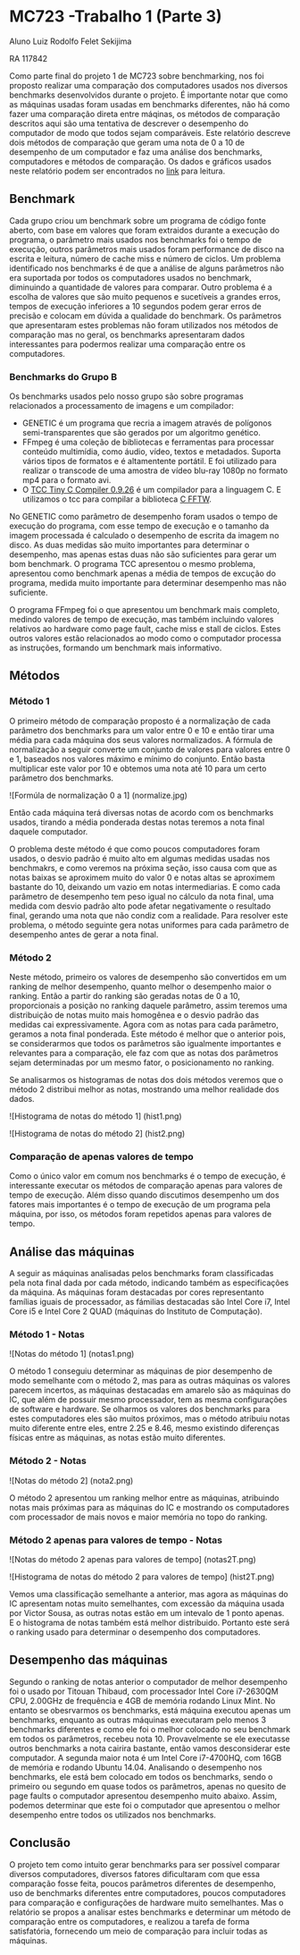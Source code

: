 

# MC723 -Trabalho 1 (Parte 3)
Aluno Luiz Rodolfo Felet Sekijima

RA 117842

Como parte final do projeto 1 de MC723 sobre benchmarking, nos foi proposto realizar uma comparação dos computadores usados nos diversos benchmarks desenvolvidos durante o projeto. É importante notar que como as máquinas usadas foram usadas em benchmarks diferentes, não há como fazer uma comparação direta entre máqinas, os métodos de comparação descritos aqui são uma tentativa de descrever o desempenho do computador de modo que todos sejam comparáveis. Este relatório descreve dois métodos de comparação que geram uma nota de 0 a 10 de desempenho de um computador e faz uma análise dos benchmarks, computadores e métodos de comparação. Os dados e gráficos usados neste relatório podem ser encontrados no [link](https://docs.google.com/spreadsheets/d/19AsZPF5wWzLuQSpBF7YQ_B6IGZk35y0MTbK8ylPBcdQ/edit?usp=sharing) para leitura.

## Benchmark

Cada grupo criou um benchmark sobre um programa de código fonte aberto, com base em valores que foram extraidos durante a execução do programa, o parâmetro mais usados nos benchmarks foi o tempo de execução, outros parâmetros mais usados foram performance de disco na escrita e leitura, número de cache miss e número de ciclos. Um problema identificado nos benchmarks é de que a análise de alguns parâmetros não era suportada por todos os computadores usados no benchmark, diminuindo a quantidade de valores para comparar. Outro problema é a escolha de valores que são muito pequenos e sucetíveis a grandes erros, tempos de execução inferiores a 10 segundos podem gerar erros de precisão e colocam em dúvida a qualidade do benchmark. Os parâmetros que apresentaram estes problemas não foram utilizados nos métodos de comparação mas no geral, os benchmarks apresentaram dados interessantes para podermos realizar uma comparação entre os computadores. 

### Benchmarks do Grupo B

Os benchmarks usados pelo nosso grupo são sobre programas relacionados a processamento de imagens e um compilador:
* GENETIC é um programa que recria a imagem através de polígonos semi-transparentes que são gerados por um algoritmo genético.
* FFmpeg é uma coleção de bibliotecas e ferramentas para processar conteúdo multimídia, como áudio, vídeo, textos e metadados. Suporta vários tipos de formatos e é altamentente portátil. E foi utilizado para realizar o transcode de uma amostra de vídeo blu-ray 1080p no formato mp4 para o formato avi.
* O [TCC Tiny C Compiler 0.9.26](http://bellard.org/tcc/) é um compilador para a linguagem C. E utilizamos o tcc para compilar a biblioteca [C FFTW](http://www.fftw.org/).

No GENETIC como parâmetro de desempenho foram usados o tempo de execução do programa, com esse tempo de execução e o tamanho da imagem processada é calculado o desempenho de escrita da imagem no disco. As duas medidas são muito importantes para determinar o desempenho, mas apenas estas duas não são suficientes para gerar um bom benchmark. O programa TCC apresentou o mesmo problema, apresentou como benchmark apenas a média de tempos de excução do programa, medida muito importante para determinar desempenho mas não suficiente.

O programa FFmpeg foi o que apresentou um benchmark mais completo, medindo valores de tempo de execução, mas também incluindo valores relativos ao hardware como page fault, cache miss e stall de ciclos. Estes outros valores estão relacionados ao modo como o computador processa as instruções, formando um benchmark mais informativo.  

## Métodos

### Método 1

O primeiro método de comparação proposto é a normalização de cada parâmetro dos benchmarks para um valor entre 0 e 10 e então tirar uma média para cada máquina dos seus valores normalizados. A fórmula de normalização a seguir converte um conjunto de valores para valores entre 0 e 1, baseados nos valores máximo e mínimo do conjunto. Então basta multiplicar este valor por 10 e obtemos uma nota até 10 para um certo parâmetro dos benchmarks.

![Formúla de normalização 0 a 1]
(normalize.jpg)

Então cada máquina terá diversas notas de acordo com os benchmarks usados, tirando a média ponderada destas notas teremos a nota final daquele computador.

O problema deste método é que como poucos computadores foram usados, o desvio padrão é muito alto em algumas medidas usadas nos benchmakrs, e como veremos na próxima seção, isso causa com que as notas baixas se aproximem muito do valor 0 e notas altas se aproximem bastante do 10, deixando um vazio em notas intermediarias. E como cada parâmetro de desempenho tem peso igual no cálculo da nota final, uma medida com desvio padrão alto pode afetar negativamente o resultado final, gerando uma nota que não condiz com a realidade. Para resolver este problema, o método seguinte gera notas uniformes para cada parâmetro de desempenho antes de gerar a nota final.

### Método 2

Neste método, primeiro os valores de desempenho são convertidos em um ranking de melhor desempenho, quanto melhor o desempenho maior o ranking. Então a partir do ranking são geradas notas de 0 a 10, proporcionais a posição no ranking daquele parâmetro, assim teremos uma distribuição de notas muito mais homogênea e o desvio padrão das medidas cai expressivamente. Agora com as notas para cada parâmetro, geramos a nota final ponderada. 
Este método é melhor que o anterior pois, se considerarmos que todos os parâmetros são igualmente importantes e relevantes para a comparação, ele faz com que as notas dos parâmetros sejam determinadas por um mesmo fator, o posicionamento no ranking.

Se analisarmos os histogramas de notas dos dois métodos veremos que o método 2 distribui melhor as notas, mostrando uma melhor realidade dos dados.

![Histograma de notas do método 1]
(hist1.png)

![Histograma de notas do método 2]
(hist2.png)


### Comparação de apenas valores de tempo

Como o único valor em comum nos benchmarks é o tempo de execução, é interessante executar os métodos de comparação apenas para valores de tempo de execução. Além disso quando discutimos desempenho um dos fatores mais importantes é o tempo de execução de um programa pela máquina, por isso, os métodos foram repetidos apenas para valores de tempo.

## Análise das máquinas

A seguir as máquinas analisadas pelos benchmarks foram classificadas pela nota final dada por cada método, indicando também as especificações da máquina. As máquinas foram destacadas por cores representanto famílias iguais de processador, as fámilias destacadas são Intel Core i7, Intel Core i5 e Intel Core 2 QUAD (máquinas do Instituto de Computação).

### Método 1 - Notas

![Notas do método 1]
(notas1.png)


O método 1 conseguiu determinar as máquinas de pior desempenho de modo semelhante com o método 2, mas para as outras máquinas os valores parecem incertos, as máquinas destacadas em amarelo são as máquinas do IC, que além de possuir mesmo processador, tem as mesma configurações de software e hardware. Se olharmos os valores dos benchmarks para estes computadores eles são muitos próximos, mas o método atribuiu notas muito diferente entre eles, entre 2.25 e 8.46, mesmo existindo diferenças físicas entre as máquinas, as notas estão muito diferentes.

### Método 2 - Notas

![Notas do método 2]
(nota2.png)


O método 2 apresentou um ranking melhor entre as máquinas, atribuindo notas mais próximas para as máquinas do IC e mostrando os computadores com processador de mais novos e maior memória no topo do ranking.

### Método 2 apenas para valores de tempo - Notas

![Notas do método 2 apenas para valores de tempo]
(notas2T.png)

![Histograma de notas do método 2 para valores de tempo]
(hist2T.png)

Vemos uma classificação semelhante a anterior, mas agora as máquinas do IC apresentam notas muito semelhantes, com excessão da máquina usada por Victor Sousa, as outras notas estão em um intevalo de 1 ponto apenas. E o histograma de notas também está melhor distribuido. Portanto este será o ranking usado para determinar o desempenho dos computadores.

## Desempenho das máquinas


Segundo o ranking de notas anterior o computador de melhor desempenho foi o usado por Titouan Thibaud, com processador Intel Core i7-2630QM CPU, 2.00GHz de frequência e 4GB de memória rodando Linux Mint. No entanto se obesrvarmos os benchmarks, está máquina executou apenas um benchmarks, enquanto as outras máquinas executaram pelo menos 3 benchmarks diferentes e como ele foi o melhor colocado no seu benchmark em todos os parâmetros, recebeu  nota 10. Provavelmente se ele executasse outros benchmarks a nota cairira bastante, então vamos desconsiderar este computador.
A segunda maior nota é um Intel Core i7-4700HQ, com 16GB de memória e rodando Ubuntu 14.04. Analisando o desempenho nos benchmarks, ele está bem colocado em todos os benchmarks, sendo o primeiro ou segundo em quase todos os parâmetros, apenas no quesito de page faults o computador apresentou desempenho muito abaixo. Assim, podemos determinar que este foi o computador que apresentou o melhor desempenho entre todos os utilizados nos benchmarks.

## Conclusão

O projeto tem como intuito gerar benchmarks para ser possível comparar diversos computadores, diversos fatores dificultaram com que essa comparação fosse feita, poucos parâmetros diferentes de desempenho, uso de benchmarks diferentes entre computadores, poucos computadores para comparação e configurações de hardware muito semelhantes. Mas o relatório se propos a analisar estes benchmarks e determinar um método de comparação entre os computadores, e realizou a tarefa de forma satisfatória, fornecendo um meio de comparação para incluir todas as máquinas.
